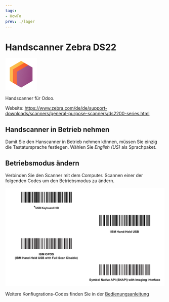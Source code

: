 ```yaml
---
tags:
- HowTo
prev: ./lager
---
```

# Handscanner Zebra DS22
![icons_odoo_stock](assets/icons_odoo_stock.png)

Handscanner für Odoo.

Website: <https://www.zebra.com/de/de/support-downloads/scanners/general-purpose-scanners/ds2200-series.html>

## Handscanner in Betrieb nehmen

Damit Sie den Hanscanner in Betrieb nehmen können, müssen Sie einzig die Tastatursprache festlegen. Wählen Sie *English (US)* als Sprachpaket.

## Betriebsmodus ändern

Verbinden Sie den Scanner mit dem Computer. Scannen einer der folgenden Codes um den Betriebsmodus zu ändern.

![](assets/Handscanner%20Zebra%20DS22.png)

Weitere Konfiugrations-Codes finden Sie in der [Bedienungsanleitung](https://www.zebra.com/content/dam/zebra_new_ia/en-us/manuals/barcode-scanners/ds2208-qsg-en.pdf)